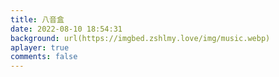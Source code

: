 ```yaml
---
title: 八音盒
date: 2022-08-10 18:54:31
background: url(https://imgbed.zshlmy.love/img/music.webp)
aplayer: true
comments: false
---
```


